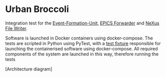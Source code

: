 # Urban Broccoli

Integration test for the [Event-Formation-Unit](https://github.com/ess-dmsc/event-formation-unit), [EPICS Forwarder](https://github.com/ess-dmsc/forward-epics-to-kafka) and [NeXus File Writer](https://github.com/ess-dmsc/kafka-to-nexus).

Software is launched in Docker containers using docker-compose. The tests are scripted in Python using PyTest, with a [test fixture](https://docs.pytest.org/en/latest/fixture.html) responsible for launching the containerised software using docker-compose. All required components of the system are launched in this way, therefore running the tests

[Architecture diagram]
